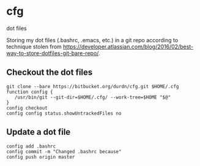 # cfg
dot files

Storing my dot files (.bashrc, .emacs, etc.) in a git repo according to technique stolen from https://developer.atlassian.com/blog/2016/02/best-way-to-store-dotfiles-git-bare-repo/.

## Checkout the dot files
```
git clone --bare https://bitbucket.org/durdn/cfg.git $HOME/.cfg
function config {
   /usr/bin/git --git-dir=$HOME/.cfg/ --work-tree=$HOME "$@"
}
config checkout
config config status.showUntrackedFiles no
```

## Update a dot file
```
config add .bashrc
config commit -m "Changed .bashrc because"
config push origin master
```
